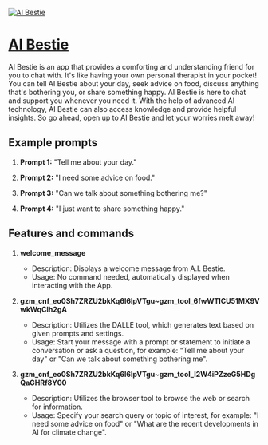 [![AI Bestie](https://files.oaiusercontent.com/file-wiVaa2vhts15hXJxhdfBeCMf?se=2123-10-18T17%3A36%3A00Z&sp=r&sv=2021-08-06&sr=b&rscc=max-age%3D31536000%2C%20immutable&rscd=attachment%3B%20filename%3D772c18bb-8d58-424e-bf97-6dae2975ddbb.png&sig=9aPJk/c1fOw72PESuIbz7Nu%2BKUMr9EMLSplxoHFz4Ik%3D)](https://chat.openai.com/g/g-6jlF3ag0Y-ai-bestie)

# [AI Bestie](https://chat.openai.com/g/g-6jlF3ag0Y-ai-bestie)

AI Bestie is an app that provides a comforting and understanding friend for you to chat with. It's like having your own personal therapist in your pocket! You can tell AI Bestie about your day, seek advice on food, discuss anything that's bothering you, or share something happy. AI Bestie is here to chat and support you whenever you need it. With the help of advanced AI technology, AI Bestie can also access knowledge and provide helpful insights. So go ahead, open up to AI Bestie and let your worries melt away!

## Example prompts

1. **Prompt 1:** "Tell me about your day."

2. **Prompt 2:** "I need some advice on food."

3. **Prompt 3:** "Can we talk about something bothering me?"

4. **Prompt 4:** "I just want to share something happy."

## Features and commands

1. **welcome_message**
   - Description: Displays a welcome message from A.I. Bestie.
   - Usage: No command needed, automatically displayed when interacting with the App.
  
2. **gzm_cnf_eo0Sh7ZRZU2bkKq6l6IpVTgu~gzm_tool_6fwWTICU51MX9VwkWqClh2gA**
   - Description: Utilizes the DALLE tool, which generates text based on given prompts and settings.
   - Usage: Start your message with a prompt or statement to initiate a conversation or ask a question, for example: "Tell me about your day" or "Can we talk about something bothering me".

3. **gzm_cnf_eo0Sh7ZRZU2bkKq6l6IpVTgu~gzm_tool_l2W4iPZzeG5HDgQaGHRf8Y00**
   - Description: Utilizes the browser tool to browse the web or search for information.
   - Usage: Specify your search query or topic of interest, for example: "I need some advice on food" or "What are the recent developments in AI for climate change".